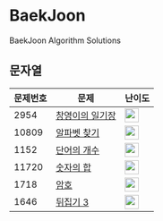 # BaekJoon
BaekJoon Algorithm Solutions

## 문자열
|문제번호|문제|난이도|
|----|----------------|--|
| 2954 | [창영이의 일기장](https://github.com/HSungHee/BaekJoon/blob/main/String/Main_B1_2954.java) | <img height="25px" width="25px" src="https://static.solved.ac/tier_small/5.svg"/> |
| 10809 | [알파벳 찾기](https://github.com/HSungHee/BaekJoon/blob/main/String/Main_B2_10809.java) | <img height="25px" width="25px" src="https://static.solved.ac/tier_small/4.svg"/> |  
| 1152 | [단어의 개수](https://github.com/HSungHee/BaekJoon/blob/main/String/Main_B2_1152.java) | <img height="25px" width="25px" src="https://static.solved.ac/tier_small/4.svg"/> |
| 11720 | [숫자의 합](https://github.com/HSungHee/BaekJoon/blob/main/String/Main_B2_11720.java) | <img height="25px" width="25px" src="https://static.solved.ac/tier_small/4.svg"/> |
| 1718 | [암호](https://github.com/HSungHee/BaekJoon/blob/main/String/Main_B2_1718.java) | <img height="25px" width="25px" src="https://static.solved.ac/tier_small/4.svg"/> |
| 1646 | [뒤집기 3](https://github.com/HSungHee/BaekJoon/blob/main/String/Main_G5_1464.java) | <img height="25px" width="25px" src="https://static.solved.ac/tier_small/7.svg"/> |
